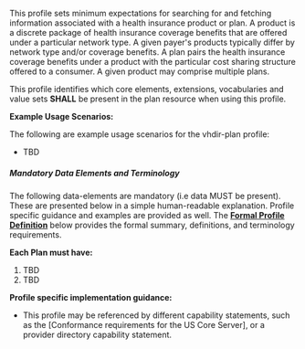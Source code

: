 This profile sets minimum expectations for searching for and fetching information associated with a health insurance product or plan. A product is a discrete package of health insurance coverage benefits that are offered under a particular network type. A given payer's products typically differ by network type and/or coverage benefits. A plan pairs the health insurance coverage benefits under a product with the particular cost sharing structure offered to a consumer. A given product may comprise multiple plans. 

This profile identifies which core elements, extensions, vocabularies and value sets **SHALL** be present in the plan resource when using this profile.

**Example Usage Scenarios:**

The following are example usage scenarios for the vhdir-plan profile:

-   TBD


##### Mandatory Data Elements and Terminology


The following data-elements are mandatory (i.e data MUST be present). These are presented below in a simple human-readable explanation.  Profile specific guidance and examples are provided as well.  The [**Formal Profile Definition**](#profile) below provides the  formal summary, definitions, and  terminology requirements.  

**Each Plan must have:**

1.  TBD
1.  TBD



**Profile specific implementation guidance:**

- This profile may be referenced by different capability statements, such as the [Conformance requirements for the US Core Server], or a provider directory capability statement.
